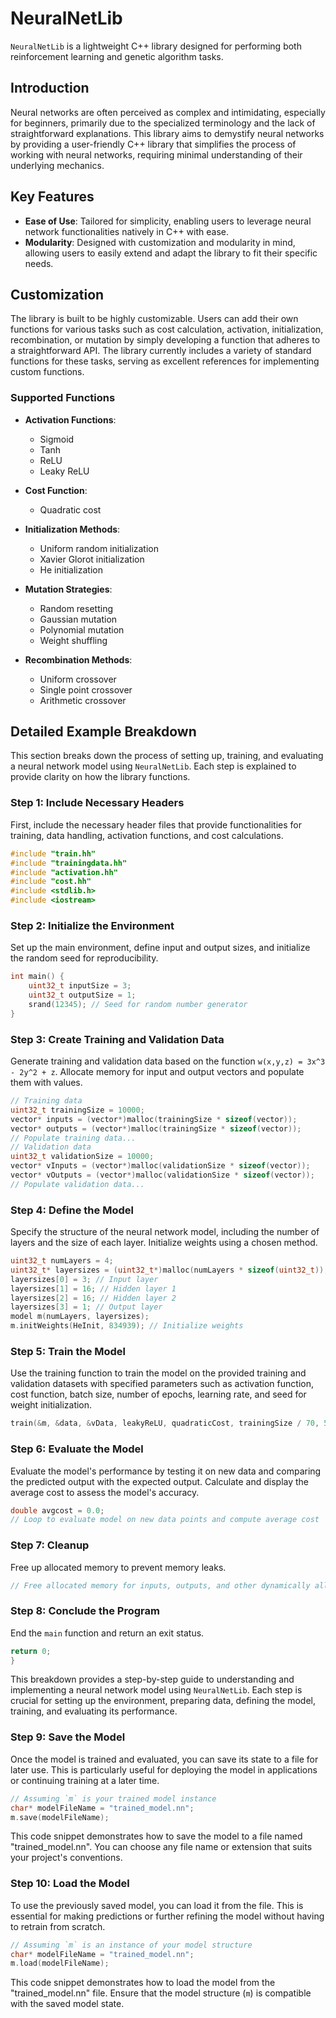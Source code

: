 # NeuralNetLib

`NeuralNetLib` is a lightweight C++ library designed for performing both reinforcement learning and genetic algorithm tasks.

## Introduction

Neural networks are often perceived as complex and intimidating, especially for beginners, primarily due to the specialized terminology and the lack of straightforward explanations. This library aims to demystify neural networks by providing a user-friendly C++ library that simplifies the process of working with neural networks, requiring minimal understanding of their underlying mechanics.

## Key Features

- **Ease of Use**: Tailored for simplicity, enabling users to leverage neural network functionalities natively in C++ with ease.
- **Modularity**: Designed with customization and modularity in mind, allowing users to easily extend and adapt the library to fit their specific needs.

## Customization

The library is built to be highly customizable. Users can add their own functions for various tasks such as cost calculation, activation, initialization, recombination, or mutation by simply developing a function that adheres to a straightforward API. The library currently includes a variety of standard functions for these tasks, serving as excellent references for implementing custom functions.

### Supported Functions

- **Activation Functions**:
  - Sigmoid
  - Tanh
  - ReLU
  - Leaky ReLU

- **Cost Function**:
  - Quadratic cost

- **Initialization Methods**:
  - Uniform random initialization
  - Xavier Glorot initialization
  - He initialization

- **Mutation Strategies**:
  - Random resetting
  - Gaussian mutation
  - Polynomial mutation
  - Weight shuffling

- **Recombination Methods**:
  - Uniform crossover
  - Single point crossover
  - Arithmetic crossover


## Detailed Example Breakdown

This section breaks down the process of setting up, training, and evaluating a neural network model using `NeuralNetLib`. Each step is explained to provide clarity on how the library functions.

### Step 1: Include Necessary Headers

First, include the necessary header files that provide functionalities for training, data handling, activation functions, and cost calculations.

```cpp
#include "train.hh"
#include "trainingdata.hh"
#include "activation.hh"
#include "cost.hh"
#include <stdlib.h>
#include <iostream>
```

### Step 2: Initialize the Environment

Set up the main environment, define input and output sizes, and initialize the random seed for reproducibility.

```cpp
int main() {
    uint32_t inputSize = 3;
    uint32_t outputSize = 1;
    srand(12345); // Seed for random number generator
}
```

### Step 3: Create Training and Validation Data

Generate training and validation data based on the function `w(x,y,z) = 3x^3 - 2y^2 + z`. Allocate memory for input and output vectors and populate them with values.

```cpp
// Training data
uint32_t trainingSize = 10000;
vector* inputs = (vector*)malloc(trainingSize * sizeof(vector));
vector* outputs = (vector*)malloc(trainingSize * sizeof(vector));
// Populate training data...
// Validation data
uint32_t validationSize = 10000;
vector* vInputs = (vector*)malloc(validationSize * sizeof(vector));
vector* vOutputs = (vector*)malloc(validationSize * sizeof(vector));
// Populate validation data...
```

### Step 4: Define the Model

Specify the structure of the neural network model, including the number of layers and the size of each layer. Initialize weights using a chosen method.

```cpp
uint32_t numLayers = 4;
uint32_t* layersizes = (uint32_t*)malloc(numLayers * sizeof(uint32_t));
layersizes[0] = 3; // Input layer
layersizes[1] = 16; // Hidden layer 1
layersizes[2] = 16; // Hidden layer 2
layersizes[3] = 1; // Output layer
model m(numLayers, layersizes);
m.initWeights(HeInit, 834939); // Initialize weights
```

### Step 5: Train the Model

Use the training function to train the model on the provided training and validation datasets with specified parameters such as activation function, cost function, batch size, number of epochs, learning rate, and seed for weight initialization.

```cpp
train(&m, &data, &vData, leakyReLU, quadraticCost, trainingSize / 70, 5000, 0.05, 9699);
```

### Step 6: Evaluate the Model

Evaluate the model's performance by testing it on new data and comparing the predicted output with the expected output. Calculate and display the average cost to assess the model's accuracy.

```cpp
double avgcost = 0.0;
// Loop to evaluate model on new data points and compute average cost
```

### Step 7: Cleanup

Free up allocated memory to prevent memory leaks.

```cpp
// Free allocated memory for inputs, outputs, and other dynamically allocated resources
```

### Step 8: Conclude the Program

End the `main` function and return an exit status.

```cpp
return 0;
}
```

This breakdown provides a step-by-step guide to understanding and implementing a neural network model using `NeuralNetLib`. Each step is crucial for setting up the environment, preparing data, defining the model, training, and evaluating its performance.

### Step 9: Save the Model

Once the model is trained and evaluated, you can save its state to a file for later use. This is particularly useful for deploying the model in applications or continuing training at a later time.

```cpp
// Assuming `m` is your trained model instance
char* modelFileName = "trained_model.nn";
m.save(modelFileName);
```

This code snippet demonstrates how to save the model to a file named "trained_model.nn". You can choose any file name or extension that suits your project's conventions.

### Step 10: Load the Model

To use the previously saved model, you can load it from the file. This is essential for making predictions or further refining the model without having to retrain from scratch.

```cpp
// Assuming `m` is an instance of your model structure
char* modelFileName = "trained_model.nn";
m.load(modelFileName);
```

This code snippet demonstrates how to load the model from the "trained_model.nn" file. Ensure that the model structure (`m`) is compatible with the saved model state.
